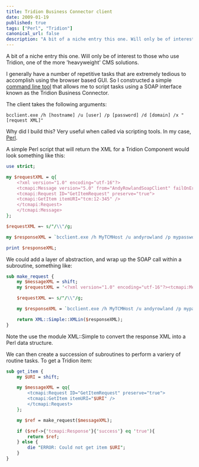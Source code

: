 ```yaml
---
title: Tridion Business Connector client
date: 2009-01-19
published: true
tags: ["Perl", "Tridion"]
canonical_url: false
description: "A bit of a niche entry this one. Will only be of interest to those who use Tridion, one of the more 'heavyweight' CMS solutions."
---
```


A bit of a niche entry this one. Will only be of interest to those who use Tridion, one of the more 'heavyweight' CMS solutions.

I generally have a number of repetitive tasks that are extremely tedious to accomplish using the browser based GUI. So I constructed a simple [command line tool](/downloads/bcclient.exe) that allows me to script tasks using a SOAP interface known as the Tridion Business Connector.

The client takes the following arguments:

```shell
bcclient.exe /h [hostname] /u [user] /p [password] /d [domain] /x "[request XML]"
```

Why did I build this? Very useful when called via scripting tools. In my case, [Perl](https://www.perl.org/).

A simple Perl script that will return the XML for a Tridion Component would look something like this:

```perl
use strict;

my $requestXML = q{
    <?xml version="1.0" encoding="utf-16"?>
    <tcmapi:Message version="5.0" from="AndyRowlandSoapClient" failOnError="true" xmlns:tcmapi="http://www.tridion.com/ContentManager/5.0/TCMAPI">
    <tcmapi:Request ID="GetItemRequest" preserve="true">
    <tcmapi:GetItem itemURI="tcm:12-345" />
    </tcmapi:Request>
    </tcmapi:Message>
};

$requestXML =~ s/"/\\"/g;

my $responseXML = `bcclient.exe /h MyTCMHost /u andyrowland /p mypassword /d MYDOMAIN /x "$requestXML"`;

print $responseXML;
```

We could add a layer of abstraction, and wrap up the SOAP call within a subroutine, something like:

```perl
sub make_request {
    my $messageXML = shift;
    my $requestXML = '<?xml version="1.0" encoding="utf-16"?><tcmapi:Message version="5.0" from="AndyRowlandsSoapClient" failOnError="true" xmlns:tcmapi="http://www.tridion.com/ContentManager/5.0/TCMAPI">' . $messageXML . '</tcmapi:Message>';

    $requestXML =~ s/"/\\"/g;

    my $responseXML = `bcclient.exe /h MyTCMHost /u andyrowland /p mypassword /d MYDOMAIN /x "$requestXML"`;

    return XML::Simple::XMLin($responseXML);
}
```

Note the use the module XML::Simple to convert the response XML into a Perl data structure.

We can then create a succession of subroutines to perform a variery of routine tasks. To get a Tridion item:

```perl
sub get_item {
    my $URI = shift;

    my $messageXML = qq{
        <tcmapi:Request ID="GetItemRequest" preserve="true">
        <tcmapi:GetItem itemURI="$URI" />
        </tcmapi:Request>
    };

    my $ref = make_request($messageXML);

    if ($ref->{'tcmapi:Response'}{'success'} eq 'true'){
        return $ref;
    } else {
        die "ERROR: Could not get item $URI";
    }
}
```
